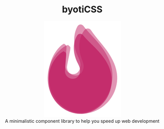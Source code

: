 <h1 align="center">byotiCSS</h1>
<p align="center">
    <img src="assets/logo.png" alt="logo"
    ></br>
    A minimalistic component library to help you speed up web development
</p>

